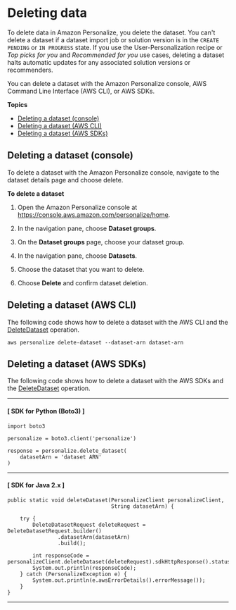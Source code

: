 # Deleting data<a name="delete-dataset"></a>

 To delete data in Amazon Personalize, you delete the dataset\. You can't delete a dataset if a dataset import job or solution version is in the `CREATE PENDING` or `IN PROGRESS` state\. If you use the User\-Personalization recipe or *Top picks for you* and *Recommended for you* use cases, deleting a dataset halts automatic updates for any associated solution versions or recommenders\. 

You can delete a dataset with the Amazon Personalize console, AWS Command Line Interface \(AWS CLI\), or AWS SDKs\. 

**Topics**
+ [Deleting a dataset \(console\)](#delete-dataset-console)
+ [Deleting a dataset \(AWS CLI\)](#delete-dataset-cli)
+ [Deleting a dataset \(AWS SDKs\)](#delete-dataset-sdk)

## Deleting a dataset \(console\)<a name="delete-dataset-console"></a>

To delete a dataset with the Amazon Personalize console, navigate to the dataset details page and choose delete\.

**To delete a dataset**

1. Open the Amazon Personalize console at [https://console\.aws\.amazon\.com/personalize/home](https://console.aws.amazon.com/personalize/home)\.

1. In the navigation pane, choose **Dataset groups**\.

1. On the **Dataset groups** page, choose your dataset group\.

1. In the navigation pane, choose **Datasets**\.

1. Choose the dataset that you want to delete\.

1. Choose **Delete** and confirm dataset deletion\.

## Deleting a dataset \(AWS CLI\)<a name="delete-dataset-cli"></a>

The following code shows how to delete a dataset with the AWS CLI and the [DeleteDataset](API_DeleteDataset.md) operation\.

```
aws personalize delete-dataset --dataset-arn dataset-arn
```

## Deleting a dataset \(AWS SDKs\)<a name="delete-dataset-sdk"></a>

The following code shows how to delete a dataset with the AWS SDKs and the [DeleteDataset](API_DeleteDataset.md) operation\.

------
#### [ SDK for Python \(Boto3\) ]

```
import boto3

personalize = boto3.client('personalize')

response = personalize.delete_dataset(
    datasetArn = 'dataset ARN'
)
```

------
#### [ SDK for Java 2\.x ]

```
public static void deleteDataset(PersonalizeClient personalizeClient,
                                 String datasetArn) {

    try {
        DeleteDatasetRequest deleteRequest = DeleteDatasetRequest.builder()
                .datasetArn(datasetArn)
                .build();

        int responseCode = personalizeClient.deleteDataset(deleteRequest).sdkHttpResponse().statusCode();
        System.out.println(responseCode);
    } catch (PersonalizeException e) {
        System.out.println(e.awsErrorDetails().errorMessage());
    }
}
```

------